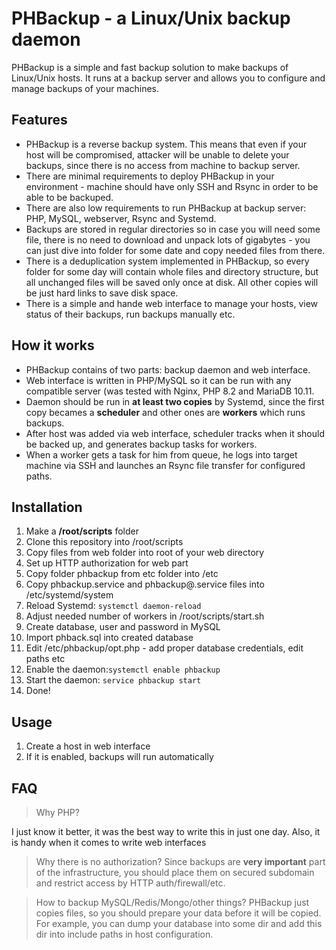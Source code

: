 # PHBackup - a Linux/Unix backup daemon

PHBackup is a simple and fast backup solution to make backups of Linux/Unix hosts. 
It runs at a backup server and allows you to configure and manage backups of your machines.


## Features

* PHBackup is a reverse backup system. This means that even if your host will be compromised, attacker will be unable to delete your backups, since there is no access from machine to backup server.
* There are minimal requirements to deploy PHBackup in your environment - machine should have only SSH and Rsync in order to be able to be backuped.
* There are also low requirements to run PHBackup at backup server: PHP, MySQL, webserver, Rsync and Systemd.
* Backups are stored in regular directories so in case you will need some file, there is no need to download and unpack lots of gigabytes - you can just dive into folder for some date and copy needed files from there.
* There is a deduplication system implemented in PHBackup, so every folder for some day will contain whole files and directory structure, but all unchanged files will be saved only once at disk. All other copies will be just hard links to save disk space.
* There is a simple and hande web interface to manage your hosts, view status of their backups, run backups manually etc.

## How it works

* PHBackup contains of two parts: backup daemon and web interface.
* Web interface is written in PHP/MySQL so it can be run with any compatible server (was tested with Nginx, PHP 8.2 and MariaDB 10.11.
* Daemon should be run in **at least two copies** by Systemd, since the first copy becames a **scheduler** and other ones are **workers** which runs backups.
* After host was added via web interface, scheduler tracks when it should be backed up, and generates backup tasks for workers.
* When a worker gets a task for him from queue, he logs into target machine via SSH and launches an Rsync file transfer for configured paths.

## Installation

1. Make a **/root/scripts** folder
2. Clone this repository into /root/scripts
3. Copy files from web folder into root of your web directory
4. Set up HTTP authorization for web part
5. Copy folder phbackup from etc folder into /etc
6. Copy phbackup.service and phbackup@.service files into /etc/systemd/system
7. Reload Systemd: `systemctl daemon-reload`
8. Adjust needed number of workers in /root/scripts/start.sh
9. Create database, user and password in MySQL
10. Import phback.sql into created database 
11. Edit /etc/phbackup/opt.php - add proper database credentials, edit paths etc
12. Enable the daemon:`systemctl enable phbackup`
13. Start the daemon: `service phbackup start`
14.  Done!

## Usage
1. Create a host in web interface
2. If it is enabled, backups will run automatically

## FAQ

> Why PHP?

I just know it better, it was the best way to write this in just one day. Also, it is handy when it comes to write web interfaces

> Why there is no authorization?
Since backups are **very important** part of the infrastructure, you should place them on secured subdomain and restrict access by HTTP auth/firewall/etc.

> How to backup MySQL/Redis/Mongo/other things?
PHBackup just copies files, so you should prepare your data before it will be copied. For example, you can dump your database into some dir and add this dir into include paths in host configuration.

